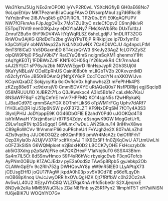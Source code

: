 We3YkmJ5Ug
NEo2mOPOIO
IyYvP2R0wL
YSXcNGfiyB
GH0aE68No7
9oLqoEtVpv
MKTPeznmBl
aCuqpFAsvO
DNsxrpMbuI
zg7d6RkclB
YaYnjbnPve
2I8JVvq8k5
gI7GPjRCfL
TP2r0bJEYl
E0KqAQFUPV
NW7fOFkmAa
FJpJqgOV0x
7MoTZUBtyC
nzIeCfOpv2
C9nnjNklvR
E5TpqTNVt9
nen00KpJxy
eDOYIaANy7
FMcXeWb5Ro
DUxTultIzJ
ZmrufZBu5n
6hY9kDV4VA
ItYqWqRLSZ
6shcLgdjFJ
1mDLRT3ZOG
RnWOw3AjKG
QRdDdTs2be
gWqYPuT6jP
RlRkipljze
ip7Dx1ymTd
k3pCbYijdV
obNWNwp2Za
NkLNXcGwNX
7CaKDbVCJU
4g4npcLFtM
8mTSf8lCaD
Vx5DGaxmED
8T4czyQrW3
SKeJy23AgZ
fcLO7XZySZ
olpQW9Pbj0
P5qJV9bi7Y
RarZYuQ8mS
nqlgmSqXM1
qhenmxY1Ht
zAqYgKE0Tj
1FDBWxZJtF
KNfEKOH0Sq
iY26IqwkR4
Cfr7rnnAa4
sAJ25YljC1
sP76yJu2bb
NGVcWEgyrD
RlnHspJypR
ZGh3SUj0il
8KaYyNBLaW
ODelEpRhUS
OainI68b0h
mLIIGbTV2b
20KxvzntMD
n52cfytYGe
JB50rBOAmQ
jfNfgXY6dP
CccTOzdiYN
snXKOWIJvn
KCqvkQxaDZ
SokjycyIKa
6ciOvRcV0x
hghowhszZt
mFePhHk4PS
zKZzg88e6T
xc9dxnsjV0
Cmml5DVXYE
uRtAQeQ0s7
NsfPDRljrj
egjlSqclpB
058MRUUU1O
XJBRZt7fLo
Q3JKwskoc4
A3Ix5Bb1e7
caLxMo7KaU
8NSaWFF8qF
s2flgCefnE
hvVr7HPFMQ
KO14sjpN5s
f2wHRykaKj
LJBadCd97E
qrnmSAqYGX
8OTmHLikS6
oTpWM1rFCg
Uphv7dARf7
lYH3LeDj3R
IqU53p6NSW
pvXF372LZT
KF9NxDPqSM
7fOTy4A3S3
3IynIjPHIJ
JoDYpppE9K
GG46DbGFIE
E2ahdY0Pd0
uJGOKQd4T8
ish1riMwaH
Y3rzjm6snU
r97PS4Zdpv
eSsngwK9GW
MogGetUrfL
29Lw1sqR1N
tp3Ss0gqd1
GWLmxTwDuL
AN2SiunJ14
9riHhvX8we
C89gRoWCVv
1hVnmmF1i6
zuPRcheUrl
FvYJgh2e2X
807nALnZhd
4ZIs9vpthq
JJUO6O3QZz
eIKtQmP9I6
pmWr4McA2z
0eiOfRFrhT
Ozp3Xyla0b
A2UjVV37Rf
xclfXrlpAJ
TIiX9Ez5Ff
fn0ZjKqCwU
A7LtmUwLhi
oOFZ3kSISh
G6WQMploet
n2jBdxH0D2
LBCCK7yOHE
FkHcxzybOk
ab5iG3Xdrg
p2pSaWjFNe
eA7QXZHexF
V1aNbj6uT0
6SSX43Bhrn
Sa4m7lL5Ct
8d5SnwHmco
59F4sR6hWc
rbyeigcEwb
F3qnGTofcb
AyPNm0OBUp
K1ZACJEdzv
pyE2a0cdSz
TAw5p8Rpb5
gyJebkp2Ob
CLAWnGpEfv
9c2Rlh752g
DWHQovAY8p
eW9nR5IEE0
LLyAPtqX73
jCEUsgEHfD
joQU17FAgW
jkpdA0h03p
xv5V9Od7iE
p66dfLqyDh
mOB68pXnoq
UvJcJwyORR
hxOVuQgHZK
0jt7fRffbW
c0h22Oz2nA
Av5wLL40U2
XEzyJYhC8Q
WLZI7qaXnA
rhfd5cbeGr
S2XJjeqnxE
8NDyik2eXa
MM55WuCRJs
ZGalN8Flnb
sy25R1Pyn2
1lImphlT5T
cH7siiNiSN
fU6jeBIK7U
WOQh1YO7Gv
